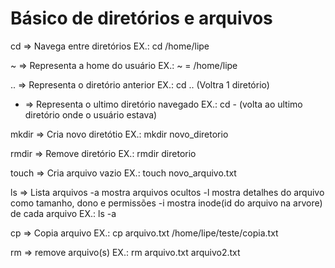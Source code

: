 # Básico de diretórios e arquivos

cd => Navega entre diretórios
    EX.: cd /home/lipe

~ => Representa a home do usuário
    EX.: ~ = /home/lipe

.. => Representa o diretório anterior
    EX.: cd .. (Voltra 1 diretório)

- => Representa o ultimo diretório navegado
    EX.: cd - (volta ao ultimo diretório onde o usuário estava)

mkdir => Cria novo diretótio
    EX.: mkdir novo_diretorio

rmdir => Remove diretório
    EX.: rmdir diretorio

touch => Cria arquivo vazio
    EX.: touch novo_arquivo.txt

ls => Lista arquivos
    -a mostra arquivos ocultos
    -l mostra detalhes do arquivo como tamanho, dono e permissões
    -i mostra inode(id do arquivo na arvore) de cada arquivo
    EX.: ls -a

cp => Copia arquivo
    EX.: cp arquivo.txt /home/lipe/teste/copia.txt

rm => remove arquivo(s)
    EX.: rm arquivo.txt arquivo2.txt